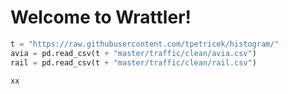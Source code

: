 # Welcome to Wrattler!

```python
t = "https://raw.githubusercontent.com/tpetricek/histogram/"
avia = pd.read_csv(t + "master/traffic/clean/avia.csv")
rail = pd.read_csv(t + "master/traffic/clean/rail.csv")
```

```ai assistant
xx
```